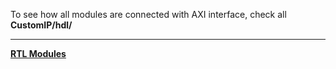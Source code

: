To see how all modules are connected with AXI interface, check all **CustomIP/hdl/**

----------------------------------------------------------------------------------------

[**RTL Modules**](https://github.com/Wormboiii/SoC_prj_EV_IP/tree/main)
